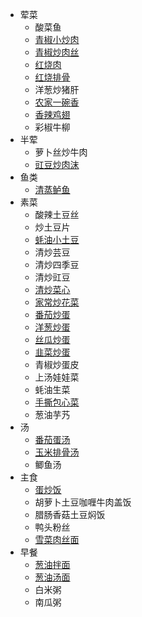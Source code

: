 - 荤菜
  - 酸菜鱼
  - [青椒小炒肉](meat/青椒小炒肉.md)
  - [青椒炒肉丝](meat/青椒炒肉丝.md)
  - [红烧肉](meat/红烧肉.md)
  - [红烧排骨](meat/红烧排骨.md)
  - 洋葱炒猪肝
  - [农家一碗香](meat/农家一碗香.md)
  - [香辣鸡翅](meat/香辣鸡翅.md)
  - 彩椒牛柳
- 半荤
  - 萝卜丝炒牛肉
  - [豇豆炒肉沫](half-meat/豇豆炒肉沫.md)
- 鱼类
  - [清蒸鲈鱼](fish/清蒸鲈鱼.md)
- 素菜
  - 酸辣土豆丝
  - 炒土豆片
  - [蚝油小土豆](vegetable/蚝油小土豆.md)
  - 清炒芸豆
  - 清炒四季豆
  - 清炒豇豆
  - [清炒菜心](vegetable/清炒菜心.md)
  - [家常炒花菜](vegetable/家常炒花菜.md)
  - [番茄炒蛋](vegetable/番茄炒蛋.md)
  - [洋葱炒蛋](vegetable/洋葱炒蛋.md)
  - [丝瓜炒蛋](vegetable/丝瓜炒蛋.md)
  - [韭菜炒蛋](vegetable/韭菜炒蛋.md)
  - 青椒炒蛋皮
  - 上汤娃娃菜
  - 蚝油生菜
  - [手撕包心菜](vegetable/手撕包心菜.md)
  - 葱油芋艿
- 汤
  - [番茄蛋汤](soup/番茄蛋汤.md)
  - [玉米排骨汤](soup/玉米排骨汤.md)
  - 鲫鱼汤
- 主食
  - [蛋炒饭](staple/蛋炒饭.md)
  - 胡萝卜土豆咖喱牛肉盖饭
  - 腊肠香菇土豆焖饭
  - 鸭头粉丝
  - [雪菜肉丝面](staple/雪菜肉丝面.md)
- 早餐
  - [葱油拌面](breakfast/葱油拌面.md)
  - [葱油汤面](breakfast/葱油汤面.md)
  - 白米粥
  - 南瓜粥
  